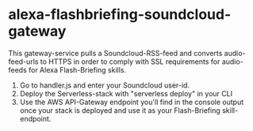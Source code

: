 # alexa-flashbriefing-soundcloud-gateway
This gateway-service pulls a Soundcloud-RSS-feed and converts audio-feed-urls to HTTPS in order
to comply with SSL requirements for audio-feeds for Alexa Flash-Briefing skills. 

1) Go to handler.js and enter your Soundcloud user-id.
2) Deploy the Serverless-stack with "serverless deploy" in your CLI
3) Use the AWS API-Gateway endpoint you'll find in the console output once your stack is deployed and use it as your Flash-Briefing skill-endpoint.
